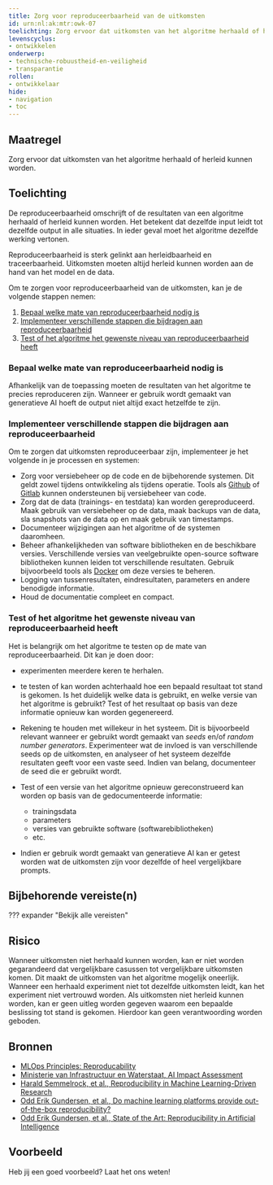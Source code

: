 ```yaml
---
title: Zorg voor reproduceerbaarheid van de uitkomsten
id: urn:nl:ak:mtr:owk-07
toelichting: Zorg ervoor dat uitkomsten van het algoritme herhaald of herleid kunnen worden.
levenscyclus:
- ontwikkelen
onderwerp:
- technische-robuustheid-en-veiligheid
- transparantie
rollen:
- ontwikkelaar
hide:
- navigation
- toc
---
```


<!-- tags -->

## Maatregel
Zorg ervoor dat uitkomsten van het algoritme herhaald of herleid kunnen worden.

## Toelichting
De reproduceerbaarheid omschrijft of de resultaten van een algoritme herhaald of herleid kunnen worden. 
Het betekent dat dezelfde input leidt tot dezelfde output in alle situaties. In ieder geval moet het algoritme dezelfde werking vertonen. 

Reproduceerbaarheid is sterk gelinkt aan herleidbaarheid en traceerbaarheid. 
Uitkomsten moeten altijd herleid kunnen worden aan de hand van het model en de data. 

Om te zorgen voor reproduceerbaarheid van de uitkomsten, kan je de volgende stappen nemen:

1. [Bepaal welke mate van reproduceerbaarheid nodig is](#bepaal-welke-mate-van-reproduceerbaarheid-nodig-is)
2. [Implementeer verschillende stappen die bijdragen aan reproduceerbaarheid](#implementeer-verschillende-stappen-die-bijdragen-aan-reproduceerbaarheid)
3. [Test of het algoritme het gewenste niveau van reproduceerbaarheid heeft](#test-of-het-algoritme-het-gewenste-niveau-van-reproduceerbaarheid-heeft)

### Bepaal welke mate van reproduceerbaarheid nodig is
Afhankelijk van de toepassing moeten de resultaten van het algoritme te precies reproduceren zijn. 
Wanneer er gebruik wordt gemaakt van generatieve AI hoeft de output niet altijd exact hetzelfde te zijn. 

### Implementeer verschillende stappen die bijdragen aan reproduceerbaarheid
Om te zorgen dat uitkomsten reproduceerbaar zijn, implementeer je het volgende in je processen en systemen:

- Zorg voor versiebeheer op de code en de bijbehorende systemen. Dit geldt zowel tijdens ontwikkeling als tijdens operatie. Tools als [Github](https://github.com/) of [Gitlab](https://about.gitlab.com/) kunnen ondersteunen bij versiebeheer van code. 
- Zorg dat de data (trainings- en testdata) kan worden gereproduceerd. Maak gebruik van versiebeheer op de data, maak backups van de data, sla snapshots van de data op en maak gebruik van timestamps. 
- Documenteer wijzigingen aan het algoritme of de systemen daaromheen.
- Beheer afhankelijkheden van software bibliotheken en de beschikbare versies. Verschillende versies van veelgebruikte open-source software bibliotheken kunnen leiden tot verschillende resultaten. Gebruik bijvoorbeeld tools als [Docker](https://www.docker.com/) om deze versies te beheren.  
- Logging van tussenresultaten, eindresultaten, parameters en andere benodigde informatie. 
- Houd de documentatie compleet en compact. 

### Test of het algoritme het gewenste niveau van reproduceerbaarheid heeft
Het is belangrijk om het algoritme te testen op de mate van reproduceerbaarheid. Dit kan je doen door:

- experimenten meerdere keren te herhalen. 
- te testen of kan worden achterhaald hoe een bepaald resultaat tot stand is gekomen. Is het duidelijk welke data is gebruikt, en welke versie van het algoritme is gebruikt? Test of het resultaat op basis van deze informatie opnieuw kan worden gegenereerd.
- Rekening te houden met willekeur in het systeem. Dit is bijvoorbeeld relevant wanneer er gebruikt wordt gemaakt van *seeds* en/of *random number generators*. Experimenteer wat de invloed is van verschillende seeds op de uitkomsten, en analyseer of het systeem dezelfde resultaten geeft voor een vaste seed. Indien van belang, documenteer de seed die er gebruikt wordt. 
- Test of een versie van het algoritme opnieuw gereconstrueerd kan worden op basis van de gedocumenteerde informatie: 

    - trainingsdata
    - parameters
    - versies van gebruikte software (softwarebibliotheken)
    - etc.

- Indien er gebruik wordt gemaakt van generatieve AI kan er getest worden wat de uitkomsten zijn voor dezelfde of heel vergelijkbare prompts. 

## Bijbehorende vereiste(n)
??? expander "Bekijk alle vereisten"
    <!-- list_vereisten_on_maatregelen_page -->

## Risico
Wanneer uitkomsten niet herhaald kunnen worden, kan er niet worden gegarandeerd dat vergelijkbare casussen tot vergelijkbare uitkomsten komen. 
Dit maakt de uitkomsten van het algoritme mogelijk oneerlijk. 
Wanneer een herhaald experiment niet tot dezelfde uitkomsten leidt, kan het experiment niet vertrouwd worden. 
Als uitkomsten niet herleid kunnen worden, kan er geen uitleg worden gegeven waarom een bepaalde beslissing tot stand is gekomen. 
Hierdoor kan geen verantwoording worden geboden. 

## Bronnen
- [MLOps Principles: Reproducability](https://ml-ops.org/content/mlops-principles#reproducibility)
- [Ministerie van Infrastructuur en Waterstaat, AI Impact Assessment](https://www.rijksoverheid.nl/documenten/rapporten/2022/11/30/ai-impact-assessment-ministerie-van-infrastructuur-en-waterstaat)
- [Harald Semmelrock, et al., Reproducibility in Machine Learning-Driven Research](https://arxiv.org/pdf/2307.10320)
- [Odd Erik Gundersen, et al., Do machine learning platforms provide out-of-the-box reproducibility?](https://www.sciencedirect.com/science/article/pii/S0167739X21002090)
- [Odd Erik Gundersen, et al., State of the Art: Reproducibility in Artificial Intelligence ](https://ojs.aaai.org/index.php/AAAI/article/view/11503)

## Voorbeeld
Heb jij een goed voorbeeld? Laat het ons weten!
